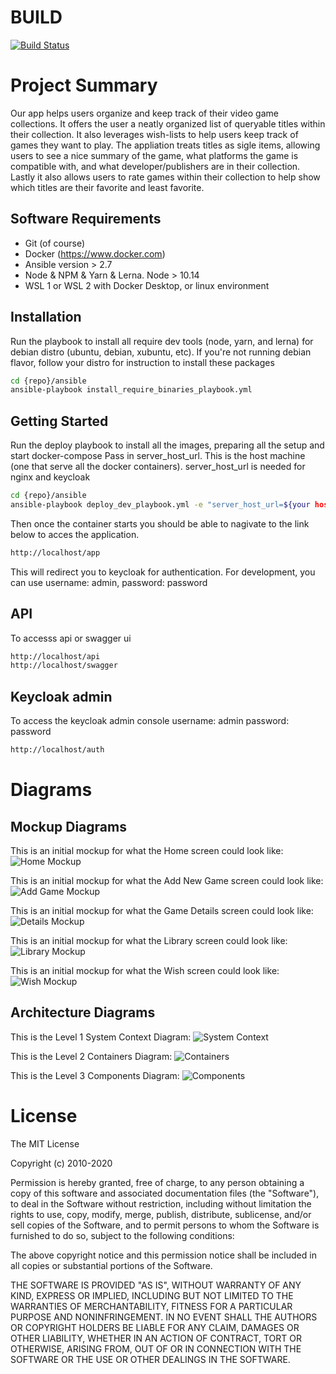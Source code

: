 # BUILD
[![Build Status](https://travis-ci.com/pham93/video-game-collection-tracker.svg?branch=main)](https://travis-ci.com/pham93/video-game-collection-tracker)


# Project Summary
Our app helps users organize and keep track of their video game collections. It offers the user a neatly organized list of queryable titles within their collection. It also leverages wish-lists to help users keep track of games they want to play. The appliation treats titles as sigle items, allowing users to see a nice summary of the game, what platforms the game is compatible with, and what developer/publishers are in their collection. Lastly it also allows users to rate games within their collection to help show which titles are their favorite and least favorite. 

## Software Requirements
* Git (of course)
* Docker (https://www.docker.com)
* Ansible version > 2.7
* Node & NPM & Yarn & Lerna. Node > 10.14
* WSL 1 or WSL 2 with Docker Desktop, or linux environment

## Installation
Run the playbook to install all require dev tools (node, yarn, and lerna) for debian distro (ubuntu, debian, xubuntu, etc).
If you're not running debian flavor, follow your distro for instruction to install these packages
```bash
cd {repo}/ansible
ansible-playbook install_require_binaries_playbook.yml
```

## Getting Started
Run the deploy playbook to install all the images, preparing all the setup and start docker-compose
Pass in server_host_url. This is the host machine (one that serve all the docker containers).
server_host_url is needed for nginx and keycloak

```bash
cd {repo}/ansible
ansible-playbook deploy_dev_playbook.yml -e "server_host_url=${your host ip address}"
```
Then once the container starts you should be able to nagivate to the link below to acces the application.
```bash
http://localhost/app
```
This will redirect you to keycloak for authentication. For development, you can use 
username: admin, password: password


## API
To accesss api or swagger ui
```bash
http://localhost/api
http://localhost/swagger
```

## Keycloak admin
To access the keycloak admin console
username: admin
password: password
```bash
http://localhost/auth
```

# Diagrams

## Mockup Diagrams
This is an initial mockup for what the Home screen could look like:
![Home Mockup](https://github.com/japerezg86/video-game-collection-tracker/blob/main/images/Mockup_Home.PNG)

This is an initial mockup for what the Add New Game screen could look like:
![Add Game Mockup](https://github.com/japerezg86/video-game-collection-tracker/blob/main/images/Mockup_Add.PNG)

This is an initial mockup for what the Game Details screen could look like:
![Details Mockup](https://github.com/japerezg86/video-game-collection-tracker/blob/main/images/Mockup_Details.PNG)

This is an initial mockup for what the Library screen could look like:
![Library Mockup](https://github.com/japerezg86/video-game-collection-tracker/blob/main/images/Mockup_Library.PNG)

This is an initial mockup for what the Wish screen could look like:
![Wish Mockup](https://github.com/japerezg86/video-game-collection-tracker/blob/main/images/Mockup_Wish.PNG)

## Architecture Diagrams
This is the Level 1 System Context Diagram:
![System Context](https://github.com/japerezg86/video-game-collection-tracker/blob/main/images/VGCT_Level1_SystemContext-1.jpg)

This is the Level 2 Containers Diagram:
![Containers](https://github.com/japerezg86/video-game-collection-tracker/blob/main/images/VGCT_Level2_Containers-1.jpg)

This is the Level 3 Components Diagram:
![Components](https://github.com/japerezg86/video-game-collection-tracker/blob/main/images/VGCT_Level3_Components-1.jpg)

# License
The MIT License

Copyright (c) 2010-2020

Permission is hereby granted, free of charge, to any person obtaining a copy
of this software and associated documentation files (the "Software"), to deal
in the Software without restriction, including without limitation the rights
to use, copy, modify, merge, publish, distribute, sublicense, and/or sell
copies of the Software, and to permit persons to whom the Software is
furnished to do so, subject to the following conditions:

The above copyright notice and this permission notice shall be included in
all copies or substantial portions of the Software.

THE SOFTWARE IS PROVIDED "AS IS", WITHOUT WARRANTY OF ANY KIND, EXPRESS OR
IMPLIED, INCLUDING BUT NOT LIMITED TO THE WARRANTIES OF MERCHANTABILITY,
FITNESS FOR A PARTICULAR PURPOSE AND NONINFRINGEMENT. IN NO EVENT SHALL THE
AUTHORS OR COPYRIGHT HOLDERS BE LIABLE FOR ANY CLAIM, DAMAGES OR OTHER
LIABILITY, WHETHER IN AN ACTION OF CONTRACT, TORT OR OTHERWISE, ARISING FROM,
OUT OF OR IN CONNECTION WITH THE SOFTWARE OR THE USE OR OTHER DEALINGS IN
THE SOFTWARE.
